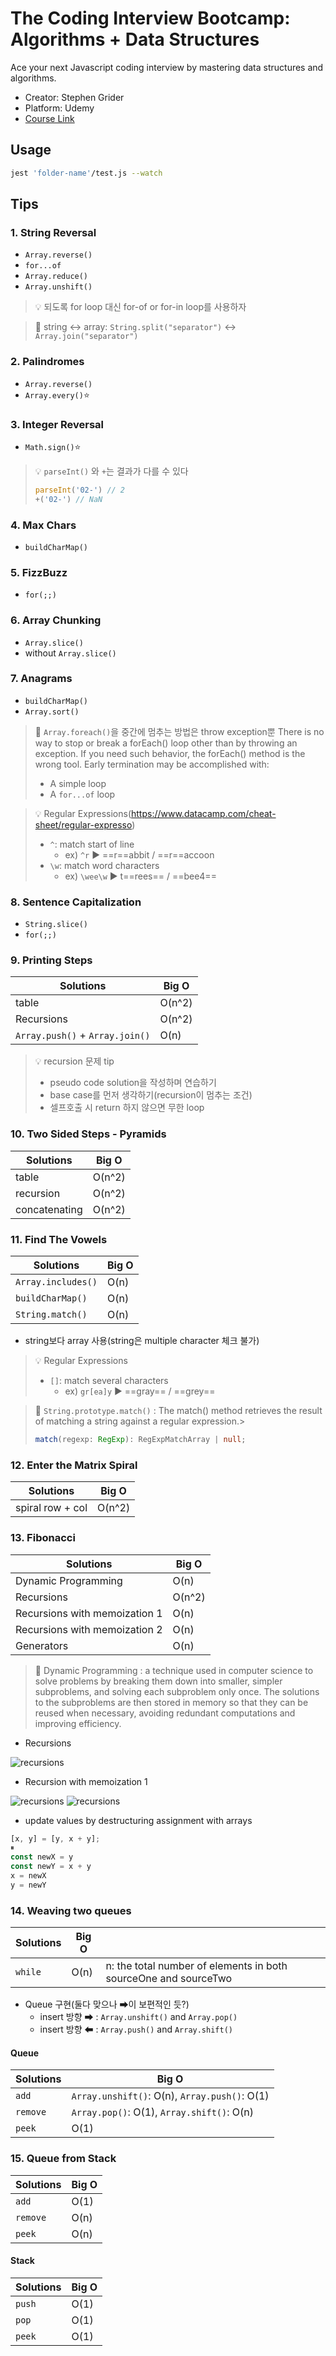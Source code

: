 # The Coding Interview Bootcamp: Algorithms + Data Structures

Ace your next Javascript coding interview by mastering data structures and algorithms.

- Creator: Stephen Grider
- Platform: Udemy
- [Course Link](https://www.udemy.com/course/coding-interview-bootcamp-algorithms-and-data-structure/)

## Usage

```bash
jest 'folder-name'/test.js --watch
```

## Tips

### 1. String Reversal

- `Array.reverse()`
- `for...of`
- `Array.reduce()`
- `Array.unshift()`

> 💡 되도록 for loop 대신 for-of or for-in loop를 사용하자

> 📝 string ↔ array: `String.split("separator")` ↔ `Array.join("separator")`

### 2. Palindromes

- `Array.reverse()`
- `Array.every()`⭐

### 3. Integer Reversal

- `Math.sign()`⭐

> 💡 `parseInt()` 와 `+`는 결과가 다를 수 있다
>
> ```ts
> parseInt('02-') // 2
> +('02-') // NaN
>```

### 4. Max Chars

- `buildCharMap()`

### 5. FizzBuzz

- `for(;;)`

### 6. Array Chunking

- `Array.slice()`
- without `Array.slice()`

### 7. Anagrams

- `buildCharMap()`
- `Array.sort()`

> 🚨 `Array.foreach()`을 중간에 멈추는 방법은 throw exception뿐
> There is no way to stop or break a forEach() loop other than by throwing an exception. If you need such behavior, the forEach() method is the wrong tool.
> Early termination may be accomplished with:
>
> - A simple loop
> - A `for...of` loop

> 💡 Regular Expressions(<https://www.datacamp.com/cheat-sheet/regular-expresso>)
>
> - `^`: match start of line
>   - ex) `^r` ▶ ==r==abbit / ==r==accoon
> - `\w`: match word characters
>   - ex) `\wee\w` ▶ t==rees== / ==bee4==

### 8. Sentence Capitalization

- `String.slice()`
- `for(;;)`

### 9. Printing Steps

| Solutions  |  Big O |
|---|---|
| table | O(n^2) |
| Recursions | O(n^2) |
| `Array.push()` + `Array.join()`| O(n) |

> 💡 recursion 문제 tip
>
> - pseudo code solution을 작성하며 연습하기
> - base case를 먼저 생각하기(recursion이 멈추는 조건)
> - 셀프호출 시 return 하지 않으면 무한 loop
>
### 10. Two Sided Steps - Pyramids

| Solutions  |  Big O |
|---|---|
| table | O(n^2) |
| recursion | O(n^2) |
| concatenating| O(n^2) |

### 11. Find The Vowels

| Solutions  |  Big O |
|---|---|
| `Array.includes()` | O(n) |
| `buildCharMap()` | O(n) |
| `String.match()` | O(n) |

- string보다 array 사용(string은 multiple character 체크 불가)

> 💡 Regular Expressions
>
> - `[]`: match several characters
>   - ex) `gr[ea]y` ▶ ==gray== / ==grey==

> 📝 `String.prototype.match()`
> : The match() method retrieves the result of matching a string against a regular expression.>
>
>    ```ts
>    match(regexp: RegExp): RegExpMatchArray | null;
>    ```

### 12. Enter the Matrix Spiral

| Solutions  |  Big O |
|---|---|
| spiral row + col | O(n^2) |

### 13. Fibonacci

| Solutions  |  Big O |
|---|---|
| Dynamic Programming | O(n) |
| Recursions | O(n^2) |
| Recursions with memoization 1 | O(n) |
| Recursions with memoization 2 | O(n) |
| Generators | O(n) |

> 📝 Dynamic Programming
> : a technique used in computer science to solve problems by breaking them down into smaller, simpler subproblems, and solving each subproblem only once. The solutions to the subproblems are then stored in memory so that they can be reused when necessary, avoiding redundant computations and improving efficiency.
>
- Recursions

![recursions](assets/fib-recursions--01.jpg)

- Recursion with memoization 1

![recursions](assets/fib-recursions--02.jpg)
![recursions](assets/fib-recursions--03.jpg)

- update values by destructuring assignment with arrays

```js
[x, y] = [y, x + y]; 
⏸
const newX = y
const newY = x + y
x = newX
y = newY
```

### 14. Weaving two queues

| Solutions  |  Big O | |
|---|---|---|
| `while`| O(n) | n: the total number of elements in both sourceOne and sourceTwo|

- Queue 구현(둘다 맞으나 ➡이 보편적인 듯?)
  - insert 방향 ➡ : `Array.unshift()` and `Array.pop()`
  - insert 방향 ⬅ : `Array.push()` and `Array.shift()`

#### Queue

| Solutions  |  Big O
|---|---|
| `add`| `Array.unshift()`: O(n), `Array.push()`: O(1) |
| `remove`|`Array.pop()`: O(1), `Array.shift()`: O(n) |
| `peek`| O(1) |

### 15. Queue from Stack

| Solutions  |  Big O
|---|---|
| `add`| O(1) |
| `remove`| O(n) |
| `peek`| O(n) |

#### Stack

| Solutions  |  Big O
|---|---|
| `push`| O(1) |
| `pop`| O(1) |
| `peek`| O(1) |
